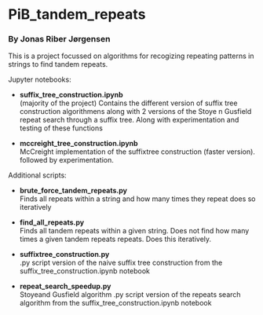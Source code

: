 # PiB_tandem_repeats
### By Jonas Riber Jørgensen

This is a project focussed on algorithms for recogizing repeating patterns in strings to find tandem repeats.


Jupyter notebooks:

  - **suffix_tree_construction.ipynb**  
  (majority of the project)
  Contains the different version of suffix tree construction algorithmens along with 2 versions of the Stoye n Gusfield repeat search through a suffix tree. Along with experimentation and testing of these functions

  - **mccreight_tree_construction.ipynb**  
  McCreight implementation of the suffixtree construction (faster version). followed by experimentation.

Additional scripts:  

  - **brute_force_tandem_repeats.py**  
  Finds all repeats within a string and how many times they repeat
  does so iteratively

  - **find_all_repeats.py**  
  Finds all tandem repeats within a given string. Does not find how many times a given tandem repeats repeats.
  Does this iteratively. 

  - **suffixtree_construction.py**  
  .py script version of the naive suffix tree construction from the suffix_tree_construction.ipynb notebook

  - **repeat_search_speedup.py**  
  Stoyeand Gusfield algorithm
  .py script version of the repeats search algorithm from the suffix_tree_construction.ipynb notebook


